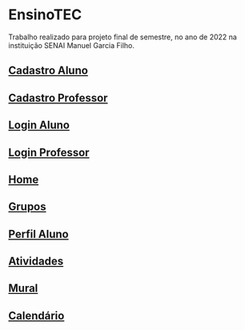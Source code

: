 # EnsinoTEC
Trabalho realizado para projeto final de semestre, no ano de 2022 na instituição SENAI Manuel Garcia Filho.

<h2><a href="https://caiocapel.github.io/EnsinoTec/cad-aluno.html">Cadastro Aluno</a></h2>
<h2><a href="https://caiocapel.github.io/EnsinoTec/cad-prof.html">Cadastro Professor</a></h2>
<h2><a href="https://caiocapel.github.io/EnsinoTec/login-aluno.html">Login Aluno</a></h2>
<h2><a href="https://caiocapel.github.io/EnsinoTec/login-prof.html">Login Professor</a></h2>
<h2><a href="https://caiocapel.github.io/EnsinoTec/index.html">Home</a></h2>
<h2><a href="https://caiocapel.github.io/EnsinoTec/grupos.html">Grupos</a></h2>
<h2><a href="https://caiocapel.github.io/EnsinoTec/perfil-aluno.html">Perfil Aluno</a></h2>
<h2><a href="https://caiocapel.github.io/EnsinoTec/Atividades.html">Atividades</a></h2>
<h2><a href="https://caiocapel.github.io/EnsinoTec/mural.html">Mural</a></h2>
<h2><a href="https://caiocapel.github.io/EnsinoTec/calendar.html">Calendário</a></h2>
